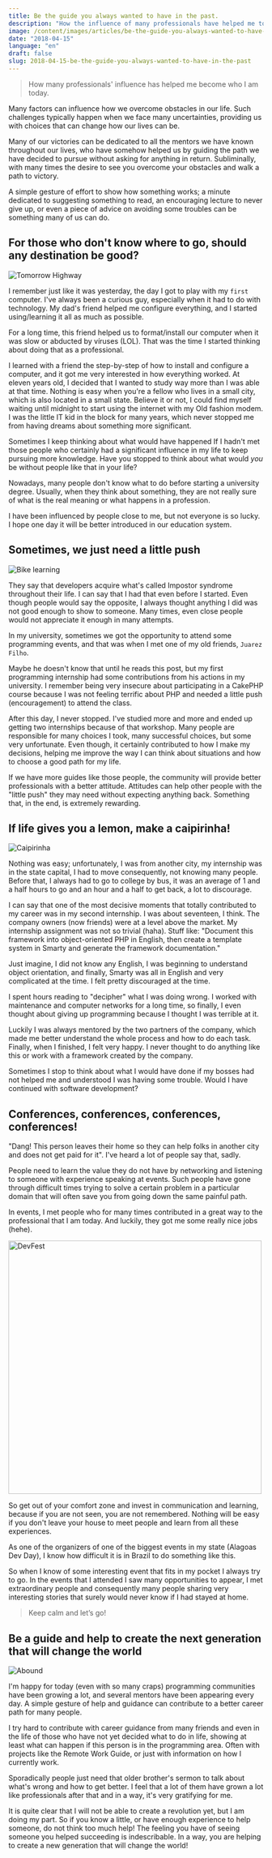 ```yaml
---
title: Be the guide you always wanted to have in the past.
description: "How the influence of many professionals have helped me to become who I am today."
image: /content/images/articles/be-the-guide-you-always-wanted-to-have-in-the-past.jpg
date: "2018-04-15"
language: "en"
draft: false
slug: 2018-04-15-be-the-guide-you-always-wanted-to-have-in-the-past
---
```


> How many professionals' influence has helped me become who I am today.

Many factors can influence how we overcome obstacles in our life. Such challenges typically happen when we face many uncertainties, providing us with choices that can change how our lives can be.

Many of our victories can be dedicated to all the mentors we have known throughout our lives, who have somehow helped us by guiding the path we have decided to pursue without asking for anything in return. Subliminally, with many times the desire to see you overcome your obstacles and walk a path to victory.

A simple gesture of effort to show how something works; a minute dedicated to suggesting something to read, an encouraging lecture to never give up, or even a piece of advice on avoiding some troubles can be something many of us can do.

## For those who don't know where to go, should any destination be good?

<img src="/content/images/articles/tomorrow-highway.jpeg" alt="Tomorrow Highway" />

I remember just like it was yesterday, the day I got to play with my `first` computer. I've always been a curious guy, especially when it had to do with technology. My dad's friend helped me configure everything, and I started using/learning it all as much as possible.


For a long time, this friend helped us to format/install our computer when it was slow or abducted by víruses (LOL). That was the time I started thinking about doing that as a professional.

I learned with a friend the step-by-step of how to install and configure a computer, and it got me very interested in how everything worked. At eleven years old, I decided that I wanted to study way more than I was able at that time. Nothing is easy when you're a fellow who lives in a small city, which is also located in a small state. Believe it or not, I could find myself waiting until midnight to start using the internet with my Old fashion modem. I was the little IT kid in the block for many years, which never stopped me from having dreams about something more significant.


Sometimes I keep thinking about what would have happened If I hadn't met those people who certainly had a significant influence in my life to keep pursuing more knowledge. Have you stopped to think about what would *you* be without people like that in your life?


Nowadays, many people don't know what to do before starting a university degree. Usually, when they think about something, they are not really sure of what is the real meaning or what happens in a profession.

I have been influenced by people close to me, but not everyone is so lucky. I hope one day it will be better introduced in our education system.


## Sometimes, we just need a little push

<img src="/content/images/articles/bike-learning.jpg" alt="Bike learning" />

They say that developers acquire what's called Impostor syndrome throughout their life. I can say that I had that even before I started. Even though people would say the opposite, I always thought anything I did was not good enough to show to someone. Many times, even close people would not appreciate it enough in many attempts.

In my university, sometimes we got the opportunity to attend some programming events, and that was when I met one of my old friends, `Juarez Filho`.

Maybe he doesn't know that until he reads this post, but my first programming internship had some contributions from his actions in my university. I remember being very insecure about participating in a CakePHP course because I was not feeling terrific about PHP and needed a little push (encouragement) to attend the class.

After this day, I never stopped. I've studied more and more and ended up getting two internships because of that workshop. Many people are responsible for many choices I took, many successful choices, but some very unfortunate. Even though, it certainly contributed to how I make my decisions, helping me improve the way I can think about situations and how to choose a good path for my life.

If we have more guides like those people, the community will provide better professionals with a better attitude. Attitudes can help other people with the "little push" they may need without expecting anything back. Something that, in the end, is extremely rewarding.

## If life gives you a lemon, make a caipirinha!

<img src="/content/images/articles/caipirinha.jpeg" alt="Caipirinha" />

Nothing was easy; unfortunately, I was from another city, my internship was in the state capital, I had to move consequently, not knowing many people. Before that, I always had to go to college by bus, it was an average of 1 and a half hours to go and an hour and a half to get back, a lot to discourage.

I can say that one of the most decisive moments that totally contributed to my career was in my second internship. I was about seventeen, I think. The company owners (now friends) were at a level above the market. My internship assignment was not so trivial (haha). Stuff like: "Document this framework into object-oriented PHP in English, then create a template system in Smarty and generate the framework documentation."

Just imagine, I did not know any English, I was beginning to understand object orientation, and finally, Smarty was all in English and very complicated at the time. I felt pretty discouraged at the time.

I spent hours reading to "decipher" what I was doing wrong. I worked with maintenance and computer networks for a long time, so finally, I even thought about giving up programming because I thought I was terrible at it.

Luckily I was always mentored by the two partners of the company, which made me better understand the whole process and how to do each task. Finally, when I finished, I felt very happy. I never thought to do anything like this or work with a framework created by the company.

Sometimes I stop to think about what I would have done if my bosses had not helped me and understood I was having some trouble. Would I have continued with software development?

## Conferences, conferences, conferences, conferences!

"Dang! This person leaves their home so they can help folks in another city and does not get paid for it". I've heard a lot of people say that, sadly.

People need to learn the value they do not have by networking and listening to someone with experience speaking at events. Such people have gone through difficult times trying to solve a certain problem in a particular domain that will often save you from going down the same painful path.

In events, I met people who for many times contributed in a great way to the professional that I am today. And luckily, they got me some really nice jobs (hehe).

<img src="/content/images/articles/devfest.jpeg" height="500px" alt="DevFest" />

So get out of your comfort zone and invest in communication and learning, because if you are not seen, you are not remembered. Nothing will be easy if you don't leave your house to meet people and learn from all these experiences.

As one of the organizers of one of the biggest events in my state (Alagoas Dev Day), I know how difficult it is in Brazil to do something like this.

So when I know of some interesting event that fits in my pocket I always try to go. In the events that I attended I saw many opportunities to appear, I met extraordinary people and consequently many people sharing very interesting stories that surely would never know if I had stayed at home.

> Keep calm and let’s go!

## Be a guide and help to create the next generation that will change the world

<img src="/content/images/articles/abound.jpeg" alt="Abound" />

I'm happy for today (even with so many craps) programming communities have been growing a lot, and several mentors have been appearing every day. A simple gesture of help and guidance can contribute to a better career path for many people.

I try hard to contribute with career guidance from many friends and even in the life of those who have not yet decided what to do in life, showing at least what can happen if this person is in the programming area. Often with projects like the Remote Work Guide, or just with information on how I currently work.

Sporadically people just need that older brother's sermon to talk about what's wrong and how to get better. I feel that a lot of them have grown a lot like professionals after that and in a way, it's very gratifying for me.

It is quite clear that I will not be able to create a revolution yet, but I am doing my part. So if you know a little, or have enough experience to help someone, do not think too much help! The feeling you have of seeing someone you helped succeeding is indescribable. In a way, you are helping to create a new generation that will change the world!
